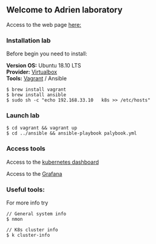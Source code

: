 ## Welcome to Adrien laboratory

Access to the web page [here:](https://kakashiel.github.io/DevSecOps/)

### Installation lab

Before begin you need to install:

**Version OS:** Ubuntu 18.10 LTS \
**Provider:** [Virtualbox](https://www.virtualbox.org/wiki/Downloads) \
**Tools:** [Vagrant](https://www.vagrantup.com/downloads.html) / Ansible

```
$ brew install vagrant
$ brew install ansible
$ sudo sh -c "echo 192.168.33.10   k8s >> /etc/hosts"
```

### Launch lab
```
$ cd vagrant && vagrant up
$ cd ../ansible && ansible-playbook palybook.yml
```
### Access tools

Access to the [kubernetes dashboard](http://192.168.33.10:8080/api/v1/namespaces/kube-system/services/https:kubernetes-dashboard:/proxy/)

Access to the [Grafana](/api/v1/namespaces/kube-system/services/monitoring-grafana/proxy)

### Useful tools:
For more info try 
```
// General system info
$ nmon

// K8s cluster info
$ k cluster-info
```